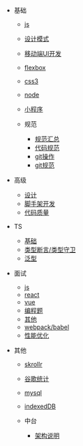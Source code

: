 - 基础
  - [js](basic/js基础语法.md)
  - [设计模式](basic/设计模式.md)
  - [移动端UI开发](basic/移动端UI开发.md)
  - [flexbox](basic/Flexbox.md)
  - [css3](basic/CSS3.md)
  - [node](basic/node.md)
  - [小程序](basic/小程序.md)
  
  - 规范
    - [规范汇总](basic/规范/规范汇总.md)
    - [代码规范](basic/规范/vscode配置.md)
    - [git操作](basic/规范/git操作.md)
    - [git规范](basic/规范/git规范.md)

- 高级
  - [设计](高级/如何设计.md)
  - [脚手架开发](architect/最详细脚手架入门（一）：脚手架原理及快速入门.md)
  - [代码质量](architect/代码质量.md)
  
- TS
  - [基础](typescript/typescript基础知识讲解.md)
  - [类型断言/类型守卫](typescript/类型断言、类型守卫、自定义守卫是什么.md)
  - [泛型](typescript/泛型.md)

- 面试
  * [js](面试/js.md)
  * [react](面试/react.md)
  * [vue](面试/vue.md)
  * [编程题](面试/编程题.md)
  * [其他](面试/其他.md)
  * [webpack/babel](面试/工程化工具.md)
  * [性能优化](面试/性能优化/性能优化.md)


- 其他
    - [skrollr](others/skrollr使用.md)
    - [谷歌统计](others/googleAnalytics.md)
    - [mysql](others/mysql.md)
    - [indexedDB](others/indexedDB基本使用.md)
  
  - 中台
    - [架构说明](others/中台/20210722-业务中台前端架构-林连强.md)

